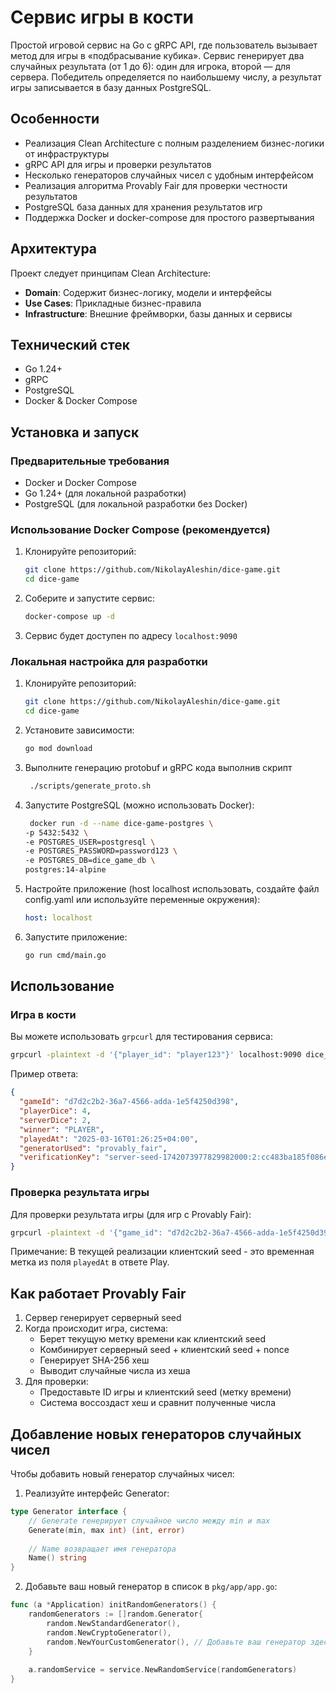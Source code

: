 # Сервис игры в кости

Простой игровой сервис на Go с gRPC API, где пользователь вызывает метод для игры в «подбрасывание кубика». Сервис генерирует два случайных результата (от 1 до 6): один для игрока, второй — для сервера. Победитель определяется по наибольшему числу, а результат игры записывается в базу данных PostgreSQL.

## Особенности

- Реализация Clean Architecture с полным разделением бизнес-логики от инфраструктуры
- gRPC API для игры и проверки результатов
- Несколько генераторов случайных чисел с удобным интерфейсом
- Реализация алгоритма Provably Fair для проверки честности результатов
- PostgreSQL база данных для хранения результатов игр
- Поддержка Docker и docker-compose для простого развертывания

## Архитектура

Проект следует принципам Clean Architecture:

- **Domain**: Содержит бизнес-логику, модели и интерфейсы
- **Use Cases**: Прикладные бизнес-правила
- **Infrastructure**: Внешние фреймворки, базы данных и сервисы

## Технический стек

- Go 1.24+
- gRPC
- PostgreSQL
- Docker & Docker Compose

## Установка и запуск

### Предварительные требования

- Docker и Docker Compose
- Go 1.24+ (для локальной разработки)
- PostgreSQL (для локальной разработки без Docker)

### Использование Docker Compose (рекомендуется)

1. Клонируйте репозиторий:
   ```bash
   git clone https://github.com/NikolayAleshin/dice-game.git
   cd dice-game
   ```

2. Соберите и запустите сервис:
   ```bash
   docker-compose up -d
   ```

3. Сервис будет доступен по адресу `localhost:9090`

### Локальная настройка для разработки

1. Клонируйте репозиторий:
   ```bash
   git clone https://github.com/NikolayAleshin/dice-game.git
   cd dice-game
   ```

2. Установите зависимости:
   ```bash
   go mod download
   ```
   
3. Выполните генерацию protobuf и gRPC кода выполнив скрипт
   ```bash
    ./scripts/generate_proto.sh      
   ```

4. Запустите PostgreSQL (можно использовать Docker):
   ```bash
    docker run -d --name dice-game-postgres \                                                                  
   -p 5432:5432 \
   -e POSTGRES_USER=postgresql \
   -e POSTGRES_PASSWORD=password123 \
   -e POSTGRES_DB=dice_game_db \
   postgres:14-alpine

   ```

5. Настройте приложение (host localhost использовать, создайте файл config.yaml или используйте переменные окружения):
   ```yaml
   host: localhost
   ```

6. Запустите приложение:
   ```bash
   go run cmd/main.go
   ```

## Использование

### Игра в кости

Вы можете использовать `grpcurl` для тестирования сервиса:

```bash
grpcurl -plaintext -d '{"player_id": "player123"}' localhost:9090 dice_game.DiceGameService/Play
```

Пример ответа:
```json
{
  "gameId": "d7d2c2b2-36a7-4566-adda-1e5f4250d398",
  "playerDice": 4,
  "serverDice": 2,
  "winner": "PLAYER",
  "playedAt": "2025-03-16T01:26:25+04:00",
  "generatorUsed": "provably_fair",
  "verificationKey": "server-seed-1742073977829982000:2:cc483ba185f086eddf64d3bbbeddf3521259395278b02ee7992d0b50edbca182"
}
```

### Проверка результата игры

Для проверки результата игры (для игр с Provably Fair):

```bash
grpcurl -plaintext -d '{"game_id": "d7d2c2b2-36a7-4566-adda-1e5f4250d398", "client_seed": "2025-03-16T01:26:25+04:00"}' localhost:9090 dice_game.DiceGameService/Verify
```

Примечание: В текущей реализации клиентский seed - это временная метка из поля `playedAt` в ответе Play.

## Как работает Provably Fair

1. Сервер генерирует серверный seed
2. Когда происходит игра, система:
   - Берет текущую метку времени как клиентский seed
   - Комбинирует серверный seed + клиентский seed + nonce
   - Генерирует SHA-256 хеш
   - Выводит случайные числа из хеша
3. Для проверки:
   - Предоставьте ID игры и клиентский seed (метку времени)
   - Система воссоздаст хеш и сравнит полученные числа

## Добавление новых генераторов случайных чисел

Чтобы добавить новый генератор случайных чисел:

1. Реализуйте интерфейс Generator:
```go
type Generator interface {
    // Generate генерирует случайное число между min и max
    Generate(min, max int) (int, error)
    
    // Name возвращает имя генератора
    Name() string
}
```

2. Добавьте ваш новый генератор в список в `pkg/app/app.go`:
```go
func (a *Application) initRandomGenerators() {
    randomGenerators := []random.Generator{
        random.NewStandardGenerator(),
        random.NewCryptoGenerator(),
        random.NewYourCustomGenerator(), // Добавьте ваш генератор здесь
    }
    
    a.randomService = service.NewRandomService(randomGenerators)
}
```